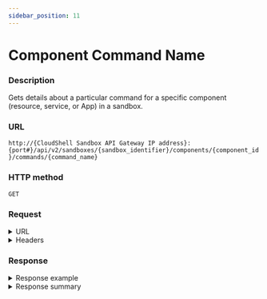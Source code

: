 ```yaml
---
sidebar_position: 11
---
```



# Component Command Name

### Description

Gets details about a particular command for a specific component (resource, service, or App) in a sandbox.

### URL

`http://{CloudShell Sandbox API Gateway IP address}:{port#}/api/v2/sandboxes/{sandbox_identifier}/components/{component_id}/commands/{command_name}`

### HTTP method

`GET`

### Request

<details>
<summary>URL</summary>

:::note
 You can get the sandbox ID from the [sandboxes](./sandboxes.md) method, [blueprint start](./blueprint-start.md) method, and from the sandbox ID segment in the CloudShell Portal URL. You can get the component ID from the [sandbox components](./sandbox-components.md) method and the [blueprint start](./blueprint-start.md) method, and the command's name from the [sandbox component commands](./sandbox-component-commands.md) method.
:::

| Parameter | Description/Comments |
| --- | --- |
| `sandbox_identifier` | The id of the sandbox (`string`). |
| `component_id` | The id of the sandbox component (`string`). |
| `command_name` | The name of the component command (`string`). |

</details>

<details>
<summary>Headers</summary>

Example header format for the `component command name` method:

`Authorization: Basic <authorization token returned from the login method>`

`Content-Type: application/json`

</details>

### Response

<details>
<summary>Response example</summary>

The `component command name` method returns details about a specific component command in a particular sandbox and the actions that can be performed on the command.

```javascript
{
   "name":"my_command",
   "description":"",
   "params":[
      {
         "name":"param1",
         "description":"",
         "type":"numeric""possible values":[
            
         ],
         "default value":"""mandatory":false
      }
   ]"executions":[
      {
         "id":"0daead01-8e57-4064-81d4-84911effa911",
         "status":"Pending",
         "supports_Cancelation":"false",
         "_links":{
            "self":{
               "href":"/executions/0daead01-8e57-4064-81d4-84911effa911",
               "method":"GET"
            }"stop":{
               "href":"/executions/0daead01-8e57-4064-81d4-84911effa911",
               "method":"DELETE"
            }
         }
      }
   ],
   "_links":{
      "self":{
         "href":"/sandboxes/0daead01-8e57-4064-81d4-84911effa000/components/0daead01-8e57-4064-81d4-84911effa933/commands/my-command",
         "method":"GET"
      },
      "start":{
         "href":"/sandboxes/0daead01-8e57-4064-81d4-84911effa000/components/0daead01-8e57-4064-81d4-84911effa933/commands/my-command/start",
         "method":"POST"
      }
   }
}
```

</details>


<details>
<summary>Response summary</summary>

The response output properties of the `component command name` method are described in the following table.

| Property | Sub Property | Description/Comments |
| --- | --- | --- |
| `name` |   | The name of the command. `(string)` |
| `description` |   | A short description of the command. `(string)` |
| `params` |   | The parameters needed for the command execution. `(array)` |
|   | `name` | The parameter name. `(string)` |
|   | `description` | The parameter description. `(string)` |
|   | `type` | The parameter type ("string", "numeric", or "lookup"). `(string)` |
|   | `possible values` | All the possible values for this parameter. `(array)` |
|   | `default value` | The default value of the parameter. `(string)` |
|   | `mandatory` | Whether or not the parameter is mandatory for the command execution. `(bool)` |
| `executions` |   | The execution history for this command. `(array)` |
|   | `id` | The ID of the execution. `(string)` |
|   | `status` | The current status of the command execution ("pending", "running", "stopping", "canceled", `(string)` |
|   | `supports_cancellation` | Whether or not stopping the execution before it is completed is supported. `(bool)` |
|   | `_links` | The actions that can be performed on the execution (Get execution details, Delete execution) |
| `_links` |   | The actions that can be performed on the sandbox's component command in the user's domain: |
|   | `self` | Provides a link to get the command's details via a `GET` request. |
|   | `start` | Provides a link to get start the command's execution via a `POST` request. |
| `command_tag` | string | (For connected commands only) Tag defined for the command. Options are "power" or "remote_(remote command name)" |



</details>